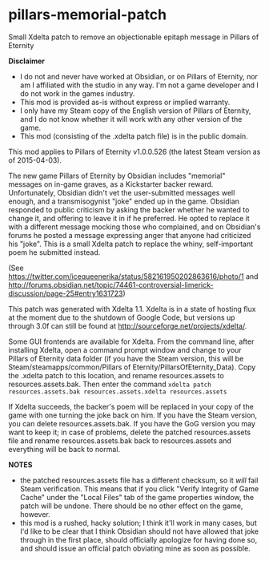 # pillars-memorial-patch
Small Xdelta patch to remove an objectionable epitaph message in Pillars of Eternity

**Disclaimer**

* I do not and never have worked at Obsidian, or on Pillars of Eternity, nor am I affiliated with the studio in any way. I'm not a game developer and I do not work in the games industry.
* This mod is provided as-is without express or implied warranty.
* I only have my Steam copy of the English version of Pillars of Eternity, and I do not know whether it will work with any other version of the game.
* This mod (consisting of the .xdelta patch file) is in the public domain.

This mod applies to Pillars of Eternity v1.0.0.526 (the latest Steam version as of 2015-04-03).

The new game Pillars of Eternity by Obsidian includes "memorial" messages on in-game graves, as a Kickstarter backer reward. Unfortunately, Obsidian didn't vet the user-submitted messages well enough, and a transmisogynist "joke" ended up in the game. Obsidian responded to public criticism by asking the backer whether he wanted to change it, and offering to leave it in if he preferred. He opted to replace it with a different message mocking those who complained, and on Obsidian's forums he posted a message expressing anger that anyone had criticized his "joke". This is a small Xdelta patch to replace the whiny, self-important poem he submitted instead.

(See https://twitter.com/icequeenerika/status/582161950202863616/photo/1 and http://forums.obsidian.net/topic/74461-controversial-limerick-discussion/page-25#entry1631723)

This patch was generated with Xdelta 1.1. Xdelta is in a state of hosting flux at the moment due to the shutdown of Google Code, but versions up through 3.0f can still be found at http://sourceforge.net/projects/xdelta/.

Some GUI frontends are available for Xdelta. From the command line, after installing Xdelta, open a command prompt window and change to your Pillars of Eternity data folder (if you have the Steam version, this will be Steam/steamapps/common/Pillars of Eternity/PillarsOfEternity_Data). Copy the .xdelta patch to this location, and rename resources.assets to resources.assets.bak. Then enter the command
`xdelta patch resources.assets.bak resources.assets.xdelta resources.assets`

If Xdelta succeeds, the backer's poem will be replaced in your copy of the game with one turning the joke back on him. If you have the Steam version, you can delete resources.assets.bak. If you have the GoG version you may want to keep it; in case of problems, delete the patched resources.assets file and rename resources.assets.bak back to resources.assets and everything will be back to normal.

**NOTES**
* the patched resources.assets file has a different checksum, so it *will* fail Steam verification. This means that if you click "Verify Integrity of Game Cache" under the "Local Files" tab of the game properties window, the patch will be undone. There should be no other effect on the game, however.
* this mod is a rushed, hacky solution; I think it'll work in many cases, but I'd like to be clear that I think Obsidian should not have allowed that joke through in the first place, should officially apologize for having done so, and should issue an official patch obviating mine as soon as possible.
